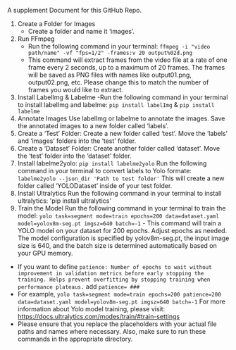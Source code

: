 A supplement Document for this GitHub Repo.

1. Create a Folder for Images
     -  Create a folder and name it ‘images’.
2. Run FFmpeg
     - Run the following command in your terminal: ``ffmpeg -i "video path/name" -vf "fps=1/2" -frames:v 20 output%02d.png``
     - This command will extract frames from the video file at a rate of one frame every 2 seconds, up to a maximum of 20 frames. The frames will be saved as PNG files with names like output01.png, output02.png, etc. Please change this to match the number of frames you would like to extract.
3. Install LabelImg & Labelme
      -Run the following command in your terminal to install labelImg and labelme:
`pip install labelImg` & `pip install labelme`
4. Annotate Images
Use labelImg or labelme to annotate the images. Save the annotated images to a new folder called ‘labels’.
5. Create a ‘Test’ Folder:
Create a new folder called ‘test’. Move the ‘labels’ and ‘images’ folders into the ‘test’ folder.
6. Create a ‘Dataset’ Folder:
Create another folder called ‘dataset’. Move the ‘test’ folder into the ‘dataset’ folder.
7. Install labelme2yolo: ``pip install labelme2yolo``
Run the following command in your terminal to convert labels to Yolo formate:
``labelme2yolo --json_dir 'Path to test folder'``
This will create a new folder called ‘YOLODataset’ inside of your test folder.
8. Install Ultralytics
Run the following command in your terminal to install ultralytics:
'pip install ultralytics'
9. Train the Model
Run the following command in your terminal to train the model:
``yolo task=segment mode=train epochs=200 data=dataset.yaml model=yolov8m-seg.pt imgsz=640 batch=-1``
        - This command will train a YOLO model on your dataset for 200 epochs. Adjust epochs as needed. The model configuration is specified by yolov8m-seg.pt, the input image size is 640, and the batch size is determined automatically based on your GPU memory.
 - If you want to define ``patience: Number of epochs to wait without improvement in validation metrics before early stopping the training. Helps prevent overfitting by stopping training when performance plateaus.`` add `patience= ###`
 - For example, ``yolo task=segment mode=train epochs=200 patience=200 data=dataset.yaml model=yolov8m-seg.pt imgsz=640 batch=-1``
For more information about Yolo model training, please visit: https://docs.ultralytics.com/modes/train/#train-settings
- Please ensure that you replace the placeholders with your actual file paths and names where necessary. Also, make sure to run these commands in the appropriate directory.
